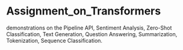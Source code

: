 # Assignment_on_Transformers
 demonstrations on the Pipeline API, Sentiment Analysis, Zero-Shot Classification, Text Generation, Question Answering, Summarization, Tokenization, Sequence Classification.
